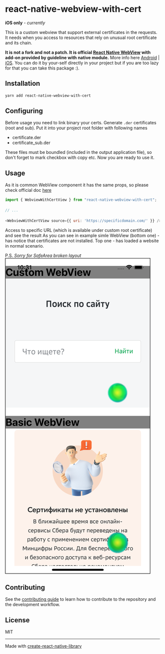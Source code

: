 # react-native-webview-with-cert

**iOS only** - _currently_

This is a custom webview that support external certificates in the requests. It needs when you access to resources that rely on unusual root certificate and its chain.

__It is not a fork and not a patch. It is official [React Native WebView](https://github.com/react-native-webview/react-native-webview) with add-on provided by guideline with native module.__
More info here [Android](https://reactnative.dev/docs/custom-webview-android) | [iOS](https://reactnative.dev/docs/0.68/custom-webview-ios). You can do it by your-self directly in your project but if you are too lazy for that you can take this package :).
## Installation

```sh
yarn add react-native-webview-with-cert
```

## Configuring
Before usage you need to link binary your certs.
Generate `.der` certificates (root and sub). Put it into your project root folder with following names
- certificate.der
- certificate_sub.der

These files must be boundled (included in the output application file), so don't forget to mark checkbox with copy etc.
Now you are ready to use it.

## Usage
As it is common WebView component it has the same props, so please check official doc [here](https://github.com/react-native-webview/react-native-webview#usage)

```js
import { WebviewWithCertView } from "react-native-webview-with-cert";

// ...

<WebviewWithCertView source={{ uri: 'https://specificdomain.com/' }} />
```

Access to specific URL (which is available under custom root certificate) and see the result
As you can see in example simle WebView (bottom one) - has notice that certificates are not installed. Top one - has loaded a website in normal scenario.

P.S. _Sorry for SafeArea broken layout_
![Result](docs/img/result.png)


## Contributing

See the [contributing guide](CONTRIBUTING.md) to learn how to contribute to the repository and the development workflow.

## License

MIT

---

Made with [create-react-native-library](https://github.com/callstack/react-native-builder-bob)

